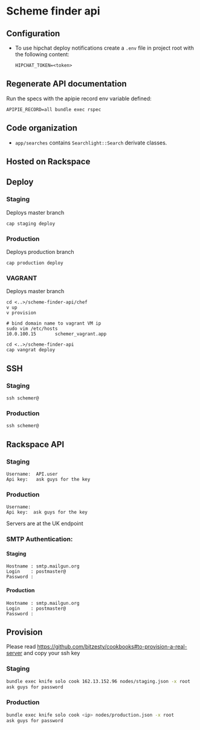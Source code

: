 Scheme finder api
======

## Configuration

* To use hipchat deploy notifications create a `.env` file in project
  root with the following content:

  ```
  HIPCHAT_TOKEN=<token>
  ```

## Regenerate API documentation

Run the specs with the apipie record env variable defined:

```
APIPIE_RECORD=all bundle exec rspec
```

## Code organization

* `app/searches` contains `Searchlight::Search` derivate classes.

## Hosted on Rackspace

## Deploy

### Staging

Deploys master branch

```
cap staging deploy
```

### Production

Deploys production branch

```
cap production deploy
```

### VAGRANT

Deploys master branch

```
cd <..>/scheme-finder-api/chef
v up
v provision

# bind domain name to vagrant VM ip
sudo vim /etc/hosts
10.0.100.15       schemer_vagrant.app

cd <..>/scheme-finder-api
cap vangrat deploy
```

## SSH

### Staging

```
ssh schemer@
```

### Production

```
ssh schemer@
```

## Rackspace API

### Staging

```
Username:  API.user
Api key:   ask guys for the key
```

### Production

```
Username:
Api key:  ask guys for the key
```

Servers are at the UK endpoint

### SMTP Authentication:

#### Staging

```
Hostname : smtp.mailgun.org
Login    : postmaster@
Password :
```

#### Production

```
Hostname : smtp.mailgun.org
Login    : postmaster@
Password :
```

## Provision

Please read
https://github.com/bitzesty/cookbooks#to-provision-a-real-server and
copy your ssh key

### Staging

```bash
bundle exec knife solo cook 162.13.152.96 nodes/staging.json -x root
ask guys for password
```

### Production

```bash
bundle exec knife solo cook <ip> nodes/production.json -x root
ask guys for password
```
